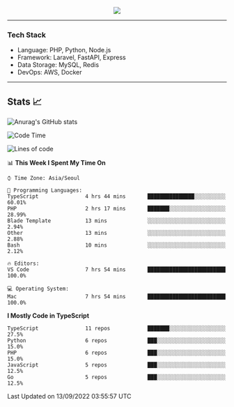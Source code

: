 <p align="center">
  <a href="https://github.com/jin-wk">
    <img src="https://hits.seeyoufarm.com/api/count/incr/badge.svg?url=https%3A%2F%2Fgithub.com%2Fjin-wk&count_bg=%23C83D75&title_bg=%23555555&icon=&icon_color=%23E7E7E7&title=Hits&edge_flat=false"/>
  </a>
</p>

---

### Tech Stack
  - Language: PHP, Python, Node.js
  - Framework: Laravel, FastAPI, Express
  - Data Storage: MySQL, Redis
  - DevOps: AWS, Docker

---

## Stats 📈
  
![Anurag's GitHub stats](https://github-readme-stats.vercel.app/api?username=jin-wk&show_icons=true&count_private=true&theme=dracula)


<!--START_SECTION:waka-->
![Code Time](http://img.shields.io/badge/Code%20Time-20%20hrs%2011%20mins-blue)

![Lines of code](https://img.shields.io/badge/From%20Hello%20World%20I%27ve%20Written-251%20Thousand%20lines%20of%20code-blue)

📊 **This Week I Spent My Time On** 

```text
⌚︎ Time Zone: Asia/Seoul

💬 Programming Languages: 
TypeScript               4 hrs 44 mins       ███████████████░░░░░░░░░░   60.01% 
PHP                      2 hrs 17 mins       ███████░░░░░░░░░░░░░░░░░░   28.99% 
Blade Template           13 mins             ░░░░░░░░░░░░░░░░░░░░░░░░░   2.94% 
Other                    13 mins             ░░░░░░░░░░░░░░░░░░░░░░░░░   2.88% 
Bash                     10 mins             ░░░░░░░░░░░░░░░░░░░░░░░░░   2.12%

🔥 Editors: 
VS Code                  7 hrs 54 mins       █████████████████████████   100.0%

💻 Operating System: 
Mac                      7 hrs 54 mins       █████████████████████████   100.0%

```

**I Mostly Code in TypeScript** 

```text
TypeScript               11 repos            ███████░░░░░░░░░░░░░░░░░░   27.5% 
Python                   6 repos             ███░░░░░░░░░░░░░░░░░░░░░░   15.0% 
PHP                      6 repos             ███░░░░░░░░░░░░░░░░░░░░░░   15.0% 
JavaScript               5 repos             ███░░░░░░░░░░░░░░░░░░░░░░   12.5% 
Go                       5 repos             ███░░░░░░░░░░░░░░░░░░░░░░   12.5%

```



 Last Updated on 13/09/2022 03:55:57 UTC
<!--END_SECTION:waka-->